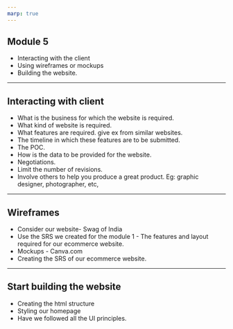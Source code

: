 ```yaml
---
marp: true
---
```


## Module 5

+ Interacting with the client
+ Using wireframes or mockups
+ Building the website.

---

## Interacting with client

+ What is the business for which the website is required.
+ What kind of website is required.
+ What features are required. give ex from similar websites.
+ The timeline in which these features are to be submitted.
+ The POC.
+ How is the data to be provided for the website.
+ Negotiations.
+ Limit the number of revisions.
+ Involve others to help you produce a great product. Eg: graphic designer, photographer, etc,

---

## Wireframes

+ Consider our website- Swag of India
+ Use the SRS we created for the module 1 - The features and layout required for our ecommerce website.
+ Mockups - Canva.com
+ Creating the SRS of our ecommerce website.

---

## Start building the website

+ Creating the html structure
+ Styling our homepage
+ Have we followed all the UI principles.